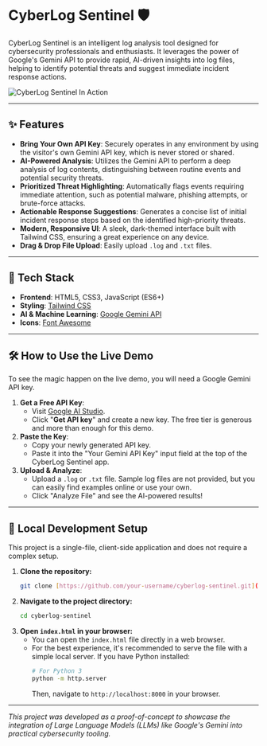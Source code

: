 # CyberLog Sentinel 🛡️

CyberLog Sentinel is an intelligent log analysis tool designed for cybersecurity professionals and enthusiasts. It leverages the power of Google's Gemini API to provide rapid, AI-driven insights into log files, helping to identify potential threats and suggest immediate incident response actions.

![CyberLog Sentinel In Action](https://storage.googleapis.com/gemini-prod-us-west1-assets/cyberlog_demo.gif)

---

## ✨ Features

* **Bring Your Own API Key**: Securely operates in any environment by using the visitor's own Gemini API key, which is never stored or shared.
* **AI-Powered Analysis**: Utilizes the Gemini API to perform a deep analysis of log contents, distinguishing between routine events and potential security threats.
* **Prioritized Threat Highlighting**: Automatically flags events requiring immediate attention, such as potential malware, phishing attempts, or brute-force attacks.
* **Actionable Response Suggestions**: Generates a concise list of initial incident response steps based on the identified high-priority threats.
* **Modern, Responsive UI**: A sleek, dark-themed interface built with Tailwind CSS, ensuring a great experience on any device.
* **Drag & Drop File Upload**: Easily upload `.log` and `.txt` files.

---

## 🚀 Tech Stack

* **Frontend**: HTML5, CSS3, JavaScript (ES6+)
* **Styling**: [Tailwind CSS](https://tailwindcss.com/)
* **AI & Machine Learning**: [Google Gemini API](https://ai.google.dev/)
* **Icons**: [Font Awesome](https://fontawesome.com/)

---

## 🛠️ How to Use the Live Demo

To see the magic happen on the live demo, you will need a Google Gemini API key.

1.  **Get a Free API Key**:
    * Visit [Google AI Studio](https://ai.google.dev/).
    * Click "**Get API key**" and create a new key. The free tier is generous and more than enough for this demo.
2.  **Paste the Key**:
    * Copy your newly generated API key.
    * Paste it into the "Your Gemini API Key" input field at the top of the CyberLog Sentinel app.
3.  **Upload & Analyze**:
    * Upload a `.log` or `.txt` file. Sample log files are not provided, but you can easily find examples online or use your own.
    * Click "Analyze File" and see the AI-powered results!

---

## 🔧 Local Development Setup

This project is a single-file, client-side application and does not require a complex setup.

1.  **Clone the repository:**
    ```bash
    git clone [https://github.com/your-username/cyberlog-sentinel.git](https://github.com/your-username/cyberlog-sentinel.git)
    ```
2.  **Navigate to the project directory:**
    ```bash
    cd cyberlog-sentinel
    ```
3.  **Open `index.html` in your browser:**
    * You can open the `index.html` file directly in a web browser.
    * For the best experience, it's recommended to serve the file with a simple local server. If you have Python installed:
        ```bash
        # For Python 3
        python -m http.server
        ```
        Then, navigate to `http://localhost:8000` in your browser.

---

*This project was developed as a proof-of-concept to showcase the integration of Large Language Models (LLMs) like Google's Gemini into practical cybersecurity tooling.*
